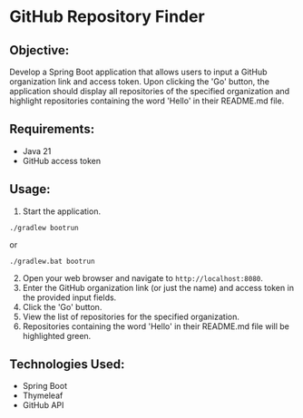 # GitHub Repository Finder

## Objective:

Develop a Spring Boot application that allows users to input a GitHub organization link and access token. Upon clicking the 'Go' button, the application should display all repositories of the specified organization and highlight repositories containing the word 'Hello' in their README.md file.

## Requirements:

- Java 21
- GitHub access token

## Usage:

1. Start the application.

```
./gradlew bootrun
```

or

```
./gradlew.bat bootrun
```

2. Open your web browser and navigate to `http://localhost:8080`.
3. Enter the GitHub organization link (or just the name) and access token in the provided input fields.
4. Click the 'Go' button.
5. View the list of repositories for the specified organization.
6. Repositories containing the word 'Hello' in their README.md file will be highlighted green.

## Technologies Used:

- Spring Boot
- Thymeleaf
- GitHub API

